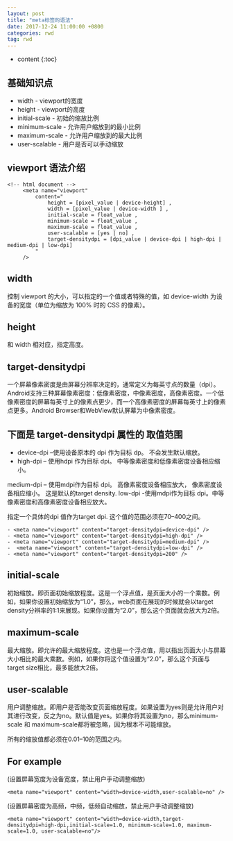 ```yaml
---
layout: post
title: "meta标签的语法"
date: 2017-12-24 11:00:00 +0800 
categories: rwd
tag: rwd
---
```

* content
{:toc}
## 基础知识点
- width - viewport的宽度
- height - viewport的高度
- initial-scale - 初始的缩放比例
- minimum-scale - 允许用户缩放到的最小比例
- maximum-scale - 允许用户缩放到的最大比例
- user-scalable - 用户是否可以手动缩放

## viewport 语法介绍
 
```
<!-- html document -->
     <meta name="viewport"
         content="
             height = [pixel_value | device-height] ,
             width = [pixel_value | device-width ] ,
             initial-scale = float_value ,
             minimum-scale = float_value ,
             maximum-scale = float_value ,
             user-scalable = [yes | no] ,
             target-densitydpi = [dpi_value | device-dpi | high-dpi | medium-dpi | low-dpi]
         "
     />
```

## width
控制 viewport 的大小，可以指定的一个值或者特殊的值，如 device-width 为设备的宽度（单位为缩放为 100% 时的 CSS 的像素）。
## height
和 width 相对应，指定高度。
## target-densitydpi
一个屏幕像素密度是由屏幕分辨率决定的，通常定义为每英寸点的数量（dpi）。Android支持三种屏幕像素密度：低像素密度，中像素密度，高像素密度。一个低像素密度的屏幕每英寸上的像素点更少，而一个高像素密度的屏幕每英寸上的像素点更多。Android Browser和WebView默认屏幕为中像素密度。
## 下面是 target-densitydpi 属性的 取值范围
- device-dpi –使用设备原本的 dpi 作为目标 dp。 不会发生默认缩放。
- high-dpi – 使用hdpi 作为目标 dpi。 中等像素密度和低像素密度设备相应缩小。

medium-dpi – 使用mdpi作为目标 dpi。 高像素密度设备相应放大， 像素密度设备相应缩小。 这是默认的target density. 
low-dpi -使用mdpi作为目标 dpi。中等像素密度和高像素密度设备相应放大。

指定一个具体的dpi 值作为target dpi. 这个值的范围必须在70–400之间。
```
- <meta name="viewport" content="target-densitydpi=device-dpi" />
- <meta name="viewport" content="target-densitydpi=high-dpi" />
- <meta name="viewport" content="target-densitydpi=medium-dpi" />
-  <meta name="viewport" content="target-densitydpi=low-dpi" />
- <meta name="viewport" content="target-densitydpi=200" />
```
## initial-scale
初始缩放。即页面初始缩放程度。这是一个浮点值，是页面大小的一个乘数。例如，如果你设置初始缩放为“1.0”，那么，web页面在展现的时候就会以target density分辨率的1:1来展现。如果你设置为“2.0”，那么这个页面就会放大为2倍。
## maximum-scale
最大缩放。即允许的最大缩放程度。这也是一个浮点值，用以指出页面大小与屏幕大小相比的最大乘数。例如，如果你将这个值设置为“2.0”，那么这个页面与target size相比，最多能放大2倍。

## user-scalable
用户调整缩放。即用户是否能改变页面缩放程度。如果设置为yes则是允许用户对其进行改变，反之为no。默认值是yes。如果你将其设置为no，那么minimum-scale 和 maximum-scale都将被忽略，因为根本不可能缩放。

所有的缩放值都必须在0.01–10的范围之内。
## For example
(设置屏幕宽度为设备宽度，禁止用户手动调整缩放)

```
<meta name="viewport" content="width=device-width,user-scalable=no" />
```
(设置屏幕密度为高频，中频，低频自动缩放，禁止用户手动调整缩放)

```
<meta name="viewport" content="width=device-width,target-densitydpi=high-dpi,initial-scale=1.0, minimum-scale=1.0, maximum-scale=1.0, user-scalable=no"/>
```
